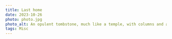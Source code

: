 ```yaml
---
title: Last home
date: 2023-10-26
photo: photo.jpg
photo_alt: An opulent tombstone, much like a temple, with columns and a roof enclosed in a small area with walls
tags: Misc
---
```

